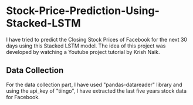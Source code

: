 # Stock-Price-Prediction-Using-Stacked-LSTM

I have tried to predict the Closing Stock Prices of Facebook for the next 30 days using this Stacked LSTM model. The idea of this project was developed by watching a Youtube project tutorial by Krish Naik.

## Data Collection
For the data collection part, I have used "pandas-datareader" library and using the api_key of "tiingo", I have extracted the last five years stock data for Facebook.
